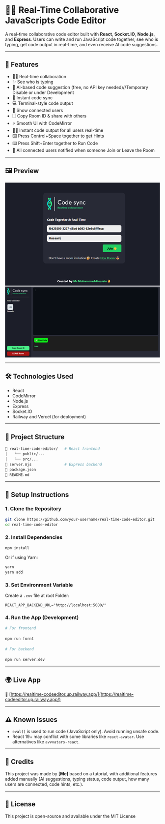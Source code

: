 # 🧑‍💻 Real-Time Collaborative JavaScripts Code Editor

A real-time collaborative code editor built with **React**, **Socket.IO**, **Node.js**, and **Express**. Users can write and run JavaScript code together, see who is typing, get code output in real-time, and even receive AI code suggestions.

---

## 🚀 Features

* 🧑‍🥝 Real-time collaboration
* ✨ See who is typing
* 🧠 AI-based code suggestion (free, no API key needed)//Temporary Disable or under Development
* 📄 Instant code sync
* 💻 Terminal-style code output
* 👥 Show connected users
* 🗌 Copy Room ID & share with others
* ⚡ Smooth UI with CodeMirror
* 👨‍💻 Instant code output for all users real-time
* ⌨️ Press Control+Space together to get Hints
* ⌨️ Press Shift+Enter together to Run Code
* 👥 All connected users notified when someone Join or Leave the Room

---

## 🖼️ Preview

![App Preview](./public/AppPreview_1.png)
![App Preview](./public/AppPreview_2.png)

---

## 🛠️ Technologies Used

* React
* CodeMirror
* Node.js
* Express
* Socket.IO
* Railway and Vercel (for deployment)

---

## 📁 Project Structure

```bash
🔺️ real-time-code-editor/   # React frontend
│   └── public/...
│   └── src/...
🔺️ server.mjs               # Express backend
🔺️ package.json
🔺️ README.md
```

---

## 🔧 Setup Instructions

### 1. Clone the Repository

```bash
git clone https://github.com/your-username/real-time-code-editor.git
cd real-time-code-editor
```

### 2. Install Dependencies

```bash
npm install
```

Or if using Yarn:

```bash
yarn
yarn add
```

### 3. Set Environment Variable

Create a `.env` file at root Folder:

```env
REACT_APP_BACKEND_URL="http://localhost:5080/"
```

### 4. Run the App (Development)

```bash
# For frontend

npm run fornt

# For backend

npm run server:dev
```

---

## 🌍 Live App

🔗 [https://realtime-codeeditor.up.railway.app/](https://realtime-codeeditor.up.railway.app/)

---

## ⚠️ Known Issues

* `eval()` is used to run code (JavaScript only). Avoid running unsafe code.
* React 19+ may conflict with some libraries like `react-avatar`. Use alternatives like `avvvatars-react`.

---

## 🙌 Credits

This project was made by **\[Me]** based on a tutorial, with additional features added manually (AI suggestions, typing status, code output, how many users are connected, code hints, etc.).

---

## 📄 License

This project is open-source and available under the MIT License
